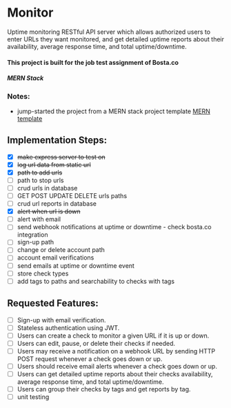 # Monitor

Uptime monitoring RESTful API server which allows authorized users to enter URLs they want monitored, and get detailed uptime reports about their availability, average response time, and total uptime/downtime.

#### This project is built for the job test assignment of Bosta.co

##### MERN Stack

### Notes:

-  jump-started the project from a MERN stack project template [MERN template](https://github.com/MoathShraim/Nodejs-rest-api-project-structure-Express)

## Implementation Steps:

-  [x] ~~make express server to test on~~
-  [x] ~~log url data from static url~~
-  [x] ~~path to add urls~~
-  [ ] path to stop urls
-  [ ] crud urls in database
-  [ ] GET POST UPDATE DELETE urls paths
-  [ ] crud url reports in database
-  [x] ~~alert when url is down~~
-  [ ] alert with email
-  [ ] send webhook notifications at uptime or downtime - check bosta.co integration
-  [ ] sign-up path
-  [ ] change or delete account path
-  [ ] account email verifications
-  [ ] send emails at uptime or downtime event
-  [ ] store check types
-  [ ] add tags to paths and searchability to checks with tags

## Requested Features:

-  [ ] Sign-up with email verification.
-  [ ] Stateless authentication using JWT.
-  [ ] Users can create a check to monitor a given URL if it is up or down.
-  [ ] Users can edit, pause, or delete their checks if needed.
-  [ ] Users may receive a notification on a webhook URL by sending HTTP POST request whenever a check goes down or up.
-  [ ] Users should receive email alerts whenever a check goes down or up.
-  [ ] Users can get detailed uptime reports about their checks availability, average response time, and total uptime/downtime.
-  [ ] Users can group their checks by tags and get reports by tag.
-  [ ] unit testing
